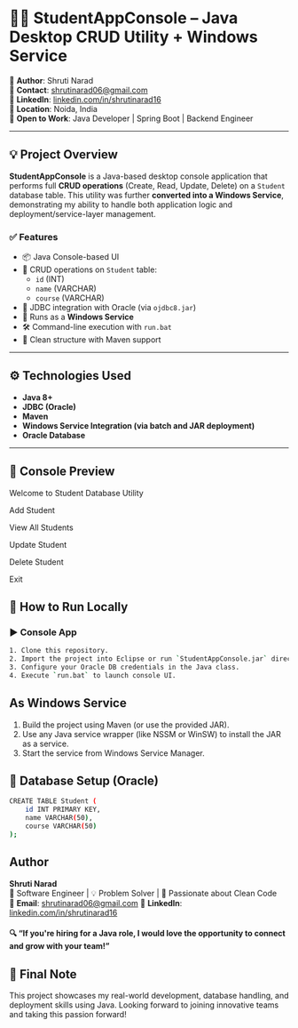 # 🧑‍🎓 StudentAppConsole – Java Desktop CRUD Utility + Windows Service

🚀 **Author**: Shruti Narad  
📧 **Contact**: shrutinarad06@gmail.com  
📱 **LinkedIn**: [linkedin.com/in/shrutinarad16](https://linkedin.com/in/shrutinarad)  
📍 **Location**: Noida, India  
🎯 **Open to Work**: Java Developer | Spring Boot | Backend Engineer

---

## 💡 Project Overview

**StudentAppConsole** is a Java-based desktop console application that performs full **CRUD operations** (Create, Read, Update, Delete) on a `Student` database table. This utility was further **converted into a Windows Service**, demonstrating my ability to handle both application logic and deployment/service-layer management.

### ✅ Features

- 📦 Java Console-based UI
- 💾 CRUD operations on `Student` table:
  - `id` (INT)
  - `name` (VARCHAR)
  - `course` (VARCHAR)
- 🔗 JDBC integration with Oracle (via `ojdbc8.jar`)
- 🔄 Runs as a **Windows Service**
- 🛠️ Command-line execution with `run.bat`
- 📁 Clean structure with Maven support

---

## ⚙️ Technologies Used

- **Java 8+**
- **JDBC (Oracle)**
- **Maven**
- **Windows Service Integration (via batch and JAR deployment)**
- **Oracle Database**

---

## 📸 Console Preview
Welcome to Student Database Utility

Add Student

View All Students

Update Student

Delete Student

Exit


## 🔧 How to Run Locally

### ▶️ Console App

```bash
1. Clone this repository.
2. Import the project into Eclipse or run `StudentAppConsole.jar` directly.
3. Configure your Oracle DB credentials in the Java class.
4. Execute `run.bat` to launch console UI.
```

## As Windows Service
1. Build the project using Maven (or use the provided JAR).
2. Use any Java service wrapper (like NSSM or WinSW) to install the JAR as a service.
3. Start the service from Windows Service Manager.

## 🔐 Database Setup (Oracle)
```bash
CREATE TABLE Student (
    id INT PRIMARY KEY,
    name VARCHAR(50),
    course VARCHAR(50)
);
```

## Author
**Shruti Narad**  
💼 Software Engineer | 💡 Problem Solver | 🔐 Passionate about Clean Code  
📧 **Email**: shrutinarad06@gmail.com
📱 **LinkedIn**: [linkedin.com/in/shrutinarad16](https://linkedin.com/in/shrutinarad)  

#### 🔍 “If you're hiring for a Java role, I would love the opportunity to connect and grow with your team!”

## 🏁 Final Note
This project showcases my real-world development, database handling, and deployment skills using Java. Looking forward to joining innovative teams and taking this passion forward!
